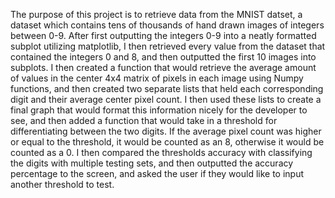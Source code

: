 The purpose of this project is to retrieve data from the MNIST datset, a dataset which contains tens of thousands of hand drawn images of integers between 0-9.
After first outputting the integers 0-9 into a neatly formatted subplot utilizing matplotlib, I then retrieved every value from the dataset that contained
the integers 0 and 8, and then outputted the first 10 images into subplots. I then created a function that would retrieve the average amount of values 
in the center 4x4 matrix of pixels in each image using Numpy functions, and then created two separate lists that held each corresponding digit and their
average center pixel count. I then used these lists to create a final graph that would format this information nicely for the developer to see, and 
then added a function that would take in a threshold for differentiating between the two digits. If the average pixel count was higher or equal to the threshold,
it would be counted as an 8, otherwise it would be counted as a 0. I then compared the thresholds accuracy with classifying the digits with multiple testing
sets, and then outputted the accuracy percentage to the screen, and asked the user if they would like to input another threshold to test.
